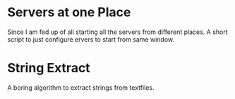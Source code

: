 Servers at one Place
==========
Since I am fed up of all starting all the servers from different places. A short script to just configure ervers to start from same window.

String Extract
==========
A boring algorithm to extract strings from textfiles.



